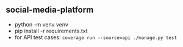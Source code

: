 ## social-media-platform

- python -m venv venv
- pip install -r requirements.txt
- for API test cases: `coverage run --source=api ./manage.py test`
